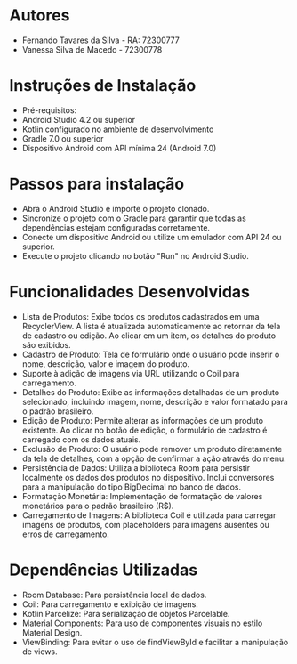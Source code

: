 # Autores
- Fernando Tavares da Silva - RA: 72300777
- Vanessa Silva de Macedo - 72300778
# Instruções de Instalação
- Pré-requisitos:
- Android Studio 4.2 ou superior
- Kotlin configurado no ambiente de desenvolvimento
- Gradle 7.0 ou superior
- Dispositivo Android com API mínima 24 (Android 7.0)
# Passos para instalação
- Abra o Android Studio e importe o projeto clonado.
- Sincronize o projeto com o Gradle para garantir que todas as dependências estejam configuradas corretamente.
- Conecte um dispositivo Android ou utilize um emulador com API 24 ou superior.
- Execute o projeto clicando no botão "Run" no Android Studio.
# Funcionalidades Desenvolvidas
- Lista de Produtos: Exibe todos os produtos cadastrados em uma RecyclerView. A lista é atualizada automaticamente ao retornar da tela de cadastro ou edição. Ao clicar em um item, os detalhes do produto são exibidos.
- Cadastro de Produto: Tela de formulário onde o usuário pode inserir o nome, descrição, valor e imagem do produto.
- Suporte à adição de imagens via URL utilizando o Coil para carregamento.
- Detalhes do Produto: Exibe as informações detalhadas de um produto selecionado, incluindo imagem, nome, descrição e valor formatado para o padrão brasileiro.
- Edição de Produto: Permite alterar as informações de um produto existente. Ao clicar no botão de edição, o formulário de cadastro é carregado com os dados atuais.
- Exclusão de Produto: O usuário pode remover um produto diretamente da tela de detalhes, com a opção de confirmar a ação através do menu.
- Persistência de Dados: Utiliza a biblioteca Room para persistir localmente os dados dos produtos no dispositivo. Inclui conversores para a manipulação do tipo BigDecimal no banco de dados.
- Formatação Monetária: Implementação de formatação de valores monetários para o padrão brasileiro (R$).
- Carregamento de Imagens: A biblioteca Coil é utilizada para carregar imagens de produtos, com placeholders para imagens ausentes ou erros de carregamento.
# Dependências Utilizadas
- Room Database: Para persistência local de dados.
- Coil: Para carregamento e exibição de imagens.
- Kotlin Parcelize: Para serialização de objetos Parcelable.
- Material Components: Para uso de componentes visuais no estilo Material Design.
- ViewBinding: Para evitar o uso de findViewById e facilitar a manipulação de views.
